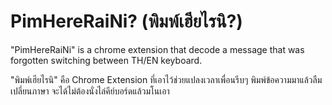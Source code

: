 # PimHereRaiNi? (พิมพ์เฮียไรนิ?)
"PimHereRaiNi" is a chrome extension that decode a message that was forgotten switching between TH/EN keyboard.

"พิมพ์เฮียไรนิ" คือ Chrome Extension ที่เอาไว้ช่วยแปลงเวลาเพื่อนรีบๆ พิมพ์ข้อความมาแล้วลืมเปลี่ยนภาษา จะได้ไม่ต้องนั่งไล่คีย์บอร์ดแล้วมโนเอา
